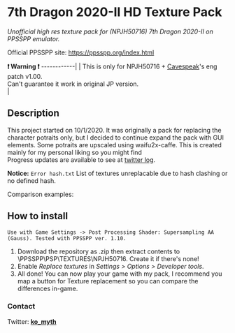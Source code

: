 # 7th Dragon 2020-II HD Texture Pack
*Unofficial high res texture pack for (NPJH50716) 7th Dragon 2020-II on PPSSPP emulator.*

Official PPSSPP site:  https://ppsspp.org/index.html

**:heavy_exclamation_mark: Warning :heavy_exclamation_mark:** 
------------|
| This is only for NPJH50716 + [Cavespeak](https://cavespeak.org)'s eng patch v1.00. <br>Can't guarantee it work in original JP version.</br> |

## Description
This project started on 10/1/2020. It was originally a pack for replacing the character potraits only, but I decided to continue expand the pack with GUI elements.
Some potraits are upscaled using waifu2x-caffe. This is created mainly for my personal liking so you might find 
<br>Progress updates are available to see at [twitter log](https://twitter.com/i/events/1251064594044530693).</br>

**Notice:** `Error hash.txt` List of textures unreplacable due to hash clashing or no defined hash.

Comparison examples:


## How to install
`Use with Game Settings -> Post Processing Shader: Supersampling AA (Gauss). Tested with PPSSPP ver. 1.10.`

1. Download the repository as .zip then extract contents to \PPSSPP\PSP\TEXTURES\NPJH50716. Create it if there's none!
2. Enable *Replace textures* in *Settings > Options > Developer tools*.
3. All done! You can now play your game with my pack, I recommend you map a button for Texture replacement so you can compare the differences in-game.

### Contact
Twitter: **[ko_myth](https://twitter.com/ko_myth)**
